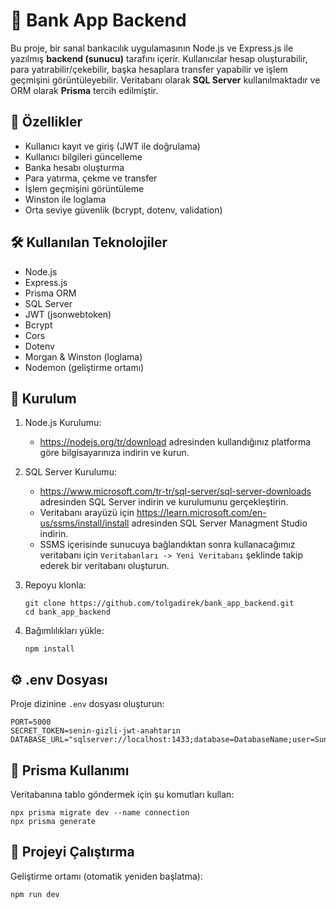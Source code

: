 # 🏦 Bank App Backend

Bu proje, bir sanal bankacılık uygulamasının Node.js ve Express.js ile yazılmış **backend (sunucu)** tarafını içerir. Kullanıcılar hesap oluşturabilir, para yatırabilir/çekebilir, başka hesaplara transfer yapabilir ve işlem geçmişini görüntüleyebilir. Veritabanı olarak **SQL Server** kullanılmaktadır ve ORM olarak **Prisma** tercih edilmiştir.

## 🚀 Özellikler

- Kullanıcı kayıt ve giriş (JWT ile doğrulama)
- Kullanıcı bilgileri güncelleme
- Banka hesabı oluşturma
- Para yatırma, çekme ve transfer
- İşlem geçmişini görüntüleme
- Winston ile loglama
- Orta seviye güvenlik (bcrypt, dotenv, validation)

## 🛠️ Kullanılan Teknolojiler

- Node.js
- Express.js
- Prisma ORM
- SQL Server
- JWT (jsonwebtoken)
- Bcrypt
- Cors
- Dotenv
- Morgan & Winston (loglama)
- Nodemon (geliştirme ortamı)

## 📁 Kurulum

1. Node.js Kurulumu:
    - https://nodejs.org/tr/download adresinden kullandığınız platforma göre bilgisayarınıza indirin ve kurun.

2. SQL Server Kurulumu:
    - https://www.microsoft.com/tr-tr/sql-server/sql-server-downloads adresinden SQL Server indirin ve kurulumunu gerçekleştirin.
    - Veritabanı arayüzü için https://learn.microsoft.com/en-us/ssms/install/install adresinden SQL Server Managment Studio indirin.
    - SSMS içerisinde sunucuya bağlandıktan sonra kullanacağımız veritabanı için `Veritabanları -> Yeni Veritabanı` şeklinde takip ederek bir veritabanı oluşturun.

3. Repoyu klonla:
   ```
   git clone https://github.com/tolgadirek/bank_app_backend.git
   cd bank_app_backend
   ```

4. Bağımlılıkları yükle:
   ```
   npm install
   ```

## ⚙️ .env Dosyası

Proje dizinine `.env` dosyası oluşturun:

```
PORT=5000
SECRET_TOKEN=senin-gizli-jwt-anahtarın
DATABASE_URL="sqlserver://localhost:1433;database=DatabaseName;user=SunucuUserName;password=Parola;encrypt=true;trustServerCertificate=true"
```

## 🔧 Prisma Kullanımı

Veritabanına tablo göndermek için şu komutları kullan:

```
npx prisma migrate dev --name connection
npx prisma generate
```

## 🧪 Projeyi Çalıştırma

Geliştirme ortamı (otomatik yeniden başlatma):

```
npm run dev
```
